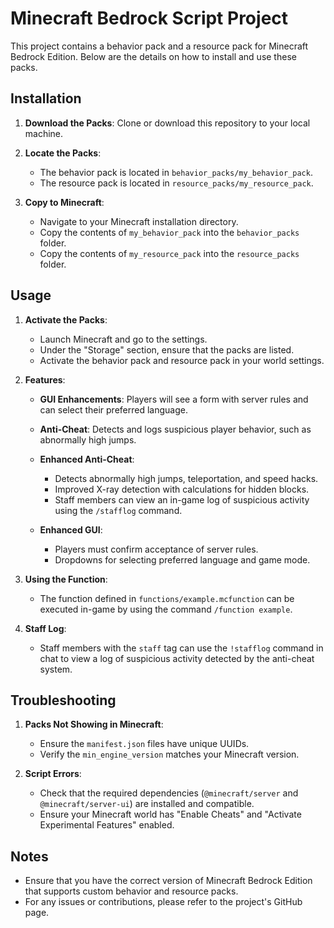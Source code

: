 # Minecraft Bedrock Script Project

This project contains a behavior pack and a resource pack for Minecraft Bedrock Edition. Below are the details on how to install and use these packs.

## Installation

1. **Download the Packs**: Clone or download this repository to your local machine.

2. **Locate the Packs**:
   - The behavior pack is located in `behavior_packs/my_behavior_pack`.
   - The resource pack is located in `resource_packs/my_resource_pack`.

3. **Copy to Minecraft**:
   - Navigate to your Minecraft installation directory.
   - Copy the contents of `my_behavior_pack` into the `behavior_packs` folder.
   - Copy the contents of `my_resource_pack` into the `resource_packs` folder.

## Usage

1. **Activate the Packs**:
   - Launch Minecraft and go to the settings.
   - Under the "Storage" section, ensure that the packs are listed.
   - Activate the behavior pack and resource pack in your world settings.

2. **Features**:
   - **GUI Enhancements**: Players will see a form with server rules and can select their preferred language.
   - **Anti-Cheat**: Detects and logs suspicious player behavior, such as abnormally high jumps.
   - **Enhanced Anti-Cheat**:
     - Detects abnormally high jumps, teleportation, and speed hacks.
     - Improved X-ray detection with calculations for hidden blocks.
     - Staff members can view an in-game log of suspicious activity using the `/stafflog` command.

   - **Enhanced GUI**:
     - Players must confirm acceptance of server rules.
     - Dropdowns for selecting preferred language and game mode.

3. **Using the Function**:
   - The function defined in `functions/example.mcfunction` can be executed in-game by using the command `/function example`.

3. **Staff Log**:
   - Staff members with the `staff` tag can use the `!stafflog` command in chat to view a log of suspicious activity detected by the anti-cheat system.

## Troubleshooting

1. **Packs Not Showing in Minecraft**:
   - Ensure the `manifest.json` files have unique UUIDs.
   - Verify the `min_engine_version` matches your Minecraft version.

2. **Script Errors**:
   - Check that the required dependencies (`@minecraft/server` and `@minecraft/server-ui`) are installed and compatible.
   - Ensure your Minecraft world has "Enable Cheats" and "Activate Experimental Features" enabled.

## Notes

- Ensure that you have the correct version of Minecraft Bedrock Edition that supports custom behavior and resource packs.
- For any issues or contributions, please refer to the project's GitHub page.